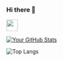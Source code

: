 ### Hi there 👋


  <img width="30px" style="padding-right:10px" src="https://cdn.jsdelivr.net/gh/devicons/devicon@latest/icons/javascript/javascript-original.svg" />
          
          

[![Your GitHub Stats](https://github-readme-stats.vercel.app/api?username=grunde1234&show_icons=true&theme=radical)](https://github.com/grunde1234)

![Top Langs](https://github-readme-stats.vercel.app/api/top-langs/?username=grunde1234&hide_progress=true)
